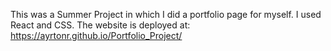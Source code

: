 This was a Summer Project in which I did a portfolio page for myself.
I used React and CSS.
The website is deployed at: https://ayrtonr.github.io/Portfolio_Project/
